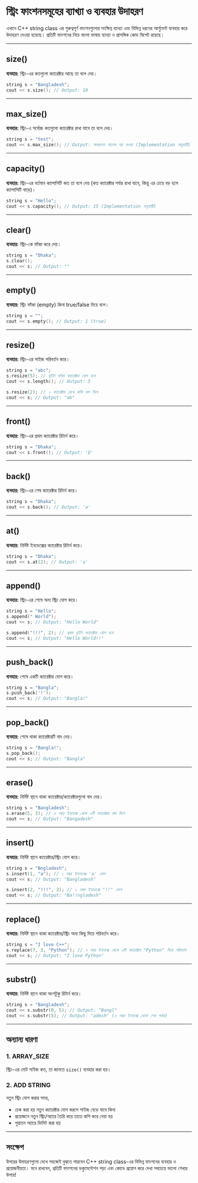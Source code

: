 # স্ট্রিং ফাংশনসমূহের ব্যাখ্যা ও ব্যবহার উদাহরণ

এখানে C++ string class এর গুরুত্বপূর্ণ ফাংশনগুলোর সংক্ষিপ্ত ব্যাখ্যা এবং বিভিন্ন ধরনের আর্গুমেন্ট ব্যবহার করে উদাহরণ দেওয়া হয়েছে। প্রতিটি ফাংশনের নিচে বাংলা ভাষায় ব্যাখ্যা ও প্রাসঙ্গিক কোড স্নিপেট রয়েছে।

---

## size()

**ব্যবহার:** স্ট্রিং-এর কতগুলো ক্যারেক্টার আছে তা বলে দেয়।

```cpp
string s = "Bangladesh";
cout << s.size(); // Output: 10
```

---

## max_size()

**ব্যবহার:** স্ট্রিং-এ সর্বোচ্চ কতগুলো ক্যারেক্টার রাখা যাবে তা বলে দেয়।

```cpp
string s = "test";
cout << s.max_size(); // Output: সাধারণত অনেক বড় সংখ্যা (Implementation অনুযায়ী)
```

---

## capacity()

**ব্যবহার:** স্ট্রিং-এর বর্তমান ক্যাপাসিটি কত তা বলে দেয় (কত ক্যারেক্টার পর্যন্ত রাখা যাবে, কিন্তু এর চেয়ে বড় হলে ক্যাপাসিটি বাড়ে)।

```cpp
string s = "Hello";
cout << s.capacity(); // Output: 15 (Implementation অনুযায়ী)
```

---

## clear()

**ব্যবহার:** স্ট্রিং-কে ফাঁকা করে দেয়।

```cpp
string s = "Dhaka";
s.clear();
cout << s; // Output: ""
```

---

## empty()

**ব্যবহার:** স্ট্রিং ফাঁকা (empty) কিনা true/false দিয়ে বলে।

```cpp
string s = "";
cout << s.empty(); // Output: 1 (true)
```

---

## resize()

**ব্যবহার:** স্ট্রিং-এর সাইজ পরিবর্তন করে।

```cpp
string s = "abc";
s.resize(5); // দুইটা ফাঁকা ক্যারেক্টার যোগ হবে
cout << s.length(); // Output: 5

s.resize(2); // ২ ক্যারেক্টার রেখে বাকি বাদ দিবে
cout << s; // Output: "ab"
```

---

## front()

**ব্যবহার:** স্ট্রিং-এর প্রথম ক্যারেক্টার রিটার্ন করে।

```cpp
string s = "Dhaka";
cout << s.front(); // Output: 'D'
```

---

## back()

**ব্যবহার:** স্ট্রিং-এর শেষ ক্যারেক্টার রিটার্ন করে।

```cpp
string s = "Dhaka";
cout << s.back(); // Output: 'a'
```

---

## at()

**ব্যবহার:** নির্দিষ্ট ইনডেক্সের ক্যারেক্টার রিটার্ন করে।

```cpp
string s = "Dhaka";
cout << s.at(2); // Output: 'a'
```

---

## append()

**ব্যবহার:** স্ট্রিং-এর শেষে অন্য স্ট্রিং যোগ করে।

```cpp
string s = "Hello";
s.append(" World");
cout << s; // Output: "Hello World"

s.append("!!!", 2); // প্রথম দুইটা ক্যারেক্টার যোগ হবে
cout << s; // Output: "Hello World!!"
```

---

## push_back()

**ব্যবহার:** শেষে একটি ক্যারেক্টার যোগ করে।

```cpp
string s = "Bangla";
s.push_back('!');
cout << s; // Output: "Bangla!"
```

---

## pop_back()

**ব্যবহার:** শেষে থাকা ক্যারেক্টারটি বাদ দেয়।

```cpp
string s = "Bangla!";
s.pop_back();
cout << s; // Output: "Bangla"
```

---

## erase()

**ব্যবহার:** নির্দিষ্ট স্থানে থাকা ক্যারেক্টার/ক্যারেক্টারগুলো বাদ দেয়।

```cpp
string s = "Bangladesh";
s.erase(5, 3); // ৫ নম্বর ইনডেক্স থেকে ৩টি ক্যারেক্টার বাদ দিবে
cout << s; // Output: "Bangadesh"
```

---

## insert()

**ব্যবহার:** নির্দিষ্ট স্থানে ক্যারেক্টার/স্ট্রিং যোগ করে।

```cpp
string s = "Bngladesh";
s.insert(1, "a"); // ১ নম্বর ইনডেক্সে 'a' যোগ
cout << s; // Output: "Bangladesh"

s.insert(2, "!!!", 2); // ২ নম্বর ইনডেক্সে "!!" যোগ
cout << s; // Output: "Ba!!ngladesh"
```

---

## replace()

**ব্যবহার:** নির্দিষ্ট স্থানে থাকা ক্যারেক্টার/স্ট্রিং অন্য কিছু দিয়ে পরিবর্তন করে।

```cpp
string s = "I love C++";
s.replace(7, 3, "Python"); // ৭ নম্বর ইনডেক্স থেকে ৩টি ক্যারেক্টার "Python" দিয়ে পরিবর্তন
cout << s; // Output: "I love Python"
```

---

## substr()

**ব্যবহার:** নির্দিষ্ট স্থানে থাকা অংশটুকু রিটার্ন করে।

```cpp
string s = "Bangladesh";
cout << s.substr(0, 5); // Output: "Bangl"
cout << s.substr(5); // Output: "adesh" (৫ নম্বর ইনডেক্স থেকে শেষ পর্যন্ত)
```

---

## অন্যান্য ধারণা

### 1. ARRAY_SIZE

স্ট্রিং-এর মোট সাইজ কত, তা জানতে `size()` ব্যবহার করা হয়।

### 2. ADD STRING

নতুন স্ট্রিং যোগ করার সময়,
- চেক করা হয় নতুন ক্যারেক্টার যোগ করলে সাইজ বেড়ে যাবে কিনা
- প্রয়োজনে নতুন স্ট্রিং/অ্যারে তৈরি করে তাতে কপি করে নেয়া হয়
- পুরাতন অ্যারে ডিলিট করা হয়

---

## সংক্ষেপ

উপরের উদাহরণগুলো দেখে সহজেই বুঝতে পারবেন C++ string class-এর বিভিন্ন ফাংশনের ব্যবহার ও প্রয়োজনীয়তা। মনে রাখবেন, প্রতিটি ফাংশনের ডকুমেন্টেশন পড়া এবং কোডে প্রয়োগ করে দেখা সবচেয়ে ভালো শেখার উপায়!
